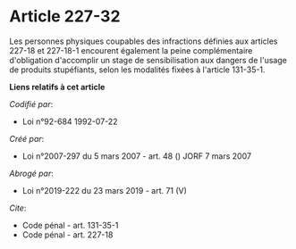 # Article 227-32

Les personnes physiques coupables des infractions définies aux articles 227-18 et 227-18-1 encourent également la peine
complémentaire d'obligation d'accomplir un stage de sensibilisation aux dangers de l'usage de produits stupéfiants, selon les
modalités fixées à l'article 131-35-1.

**Liens relatifs à cet article**

_Codifié par_:

  - Loi n°92-684 1992-07-22

_Créé par_:

  - Loi n°2007-297 du 5 mars 2007 - art. 48 () JORF 7 mars 2007

_Abrogé par_:

  - Loi n°2019-222 du 23 mars 2019 - art. 71 (V)

_Cite_:

  - Code pénal - art. 131-35-1
  - Code pénal - art. 227-18
